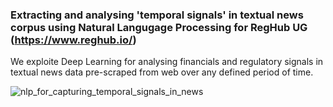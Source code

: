 ### Extracting and analysing 'temporal signals' in textual news corpus using Natural Langugage Processing for RegHub UG (https://www.reghub.io/)

We exploite Deep Learning for analysing financials and regulatory signals in textual news data pre-scraped from web over any defined period of time.

![nlp_for_capturing_temporal_signals_in_news](https://github.com/neelblabla/nlp_for_analysing_news_signals/assets/114079228/a7dc8909-40a3-4036-a309-0a1c8bcd1003)

